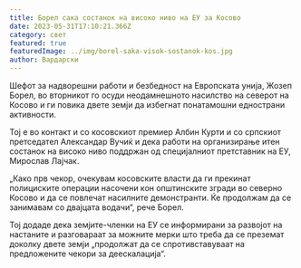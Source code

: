 ```yaml
---
title: Борел сака состанок на високо ниво на ЕУ за Косово
date: 2023-05-31T17:10:21.366Z
category: свет
featured: true
featuredImage: ../img/borel-saka-visok-sostanok-kos.jpg
author: Вардарски
---
```

Шефот за надворешни работи и безбедност на Европската унија, Жозеп Борел, во вторникот го осуди неодамнешното насилство на северот на Косово и ги повика двете земји да избегнат понатамошни еднострани активности.

Тој е во контакт и со косовскиот премиер Албин Курти и со српскиот претседател Александар Вучиќ и дека работи на организирање итен состанок на високо ниво поддржан од специјалниот претставник на ЕУ, Мирослав Лајчак.

„Како прв чекор, очекувам косовските власти да ги прекинат полициските операции насочени кон општинските згради во северно Косово и да се повлечат насилните демонстранти. Ќе продолжам да се занимавам со двајцата водачи“, рече Борел.

Тој додаде дека земјите-членки на ЕУ се информирани за развојот на настаните и разговараат за можните мерки што треба да се преземат доколку двете земји „продолжат да се спротивставуваат на предложените чекори за деескалација“.